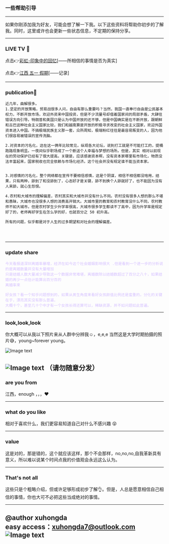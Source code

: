 ### 一些帮助引导

---

 如果你刚添加我为好友，可能会想了解一下我。以下这些资料将帮助你初步的了解我。同时，这里或许也会更新一些状态信息，不定期的保持分享。

---


### **LIVE TV 📡**

点击👉[彩虹-印象中的回忆](https://www.bilibili.com/video/BV1tE41157rC/)[——所相信的事情是否为真实]

点击👉[江西 五一 假期](https://www.bilibili.com/video/BV1kk4y16796/)[——记录]


---

### **publication📣**
```
近几年，曲解很多。
1.坚定的开放策略，贸易战很多人问，自由有那么重要吗？当然，我国一直奉行自由是公民基本权力，不断开放市场，欢迎外资来中国投资，但是不少流量号却借着国家间的局部矛盾，大肆往错误方向引导。特朗普和美国只是认为中国开放的还不够，但是中国确实是在不断开放，跟朝鲜和古巴这种社会主义国家比较，我们和越南算是开放的积极寻求改变的社会主义国家，欢迎外国资本进入中国。不搞极端民族主义那一套，众所周知，极端粉红往往是最容易叛变的人，因为他们很容易被错误的宣传洗脑。

2.对资本的污名化，这在这一俩年比较常见，纵观各大论坛，说到打工就是不可能打工的，提桶跑路现象明显。一夜间似乎职场成了一个断送个人幸福与梦想的场所。但是，其实 相对以前现在的劳动保护已经有了很大提高。关键是，应该感谢资本啊，没有资本家哪里有市场化，物质没法丰富起来，国家税收也完全依赖与市场化经济。这个社会并没有规定谁不能当资本家。


3.对感情的污名化，整个网络都在宣传不要相信感情，这是个阴谋，相信不相信都没啥用，结果，只有两种，舔到了和没舔到了，心态好才是关键，舔不到换个人舔就好了，也不能因为没有人来舔，就心生怨恨。

4.农村和大城市的理解偏差，农村其实和大城市并没有什么不同。农村没有很多人想的那么不堪和愚昧，大城市也没很多人想的消费高开销大。大城市里的教育和农村教育没什么不同，农村教师不如大城市，但是农村学生少升学率很高，大城市很多学生都读不了高中，因为升学率是规定好了的，老师再好学生在怎么学的好，也就百分之 50 初升高。

所有的问题，似乎都是对于人生的过多期望和对社会的理解偏差。




```

---

### **update share**

<html>

<span style="color: #d4bfff">

    今天看报道深圳离婚率暴增，经济在如今这个社会婚姻影响很大 .但是看到一个进一步的分析说的是离婚数量并没有大量增加
    只是结婚人数大量减少导致这一个数据非常难堪，离婚数除以结婚数超过了百分之八十，如果结婚的再少一点估计能算出百分百的
    离婚率来
    
    好女孩？看一个知乎问题想到的，如果从男生角度来看好女孩颜值比例还是蛮重的，分化的关键在于，漂亮其实没有那么普遍，
    大概十个，甚至几十个中才有一个女孩长得还算可以，稀缺资源，并不如问题如此普遍。
    
  
</span>

</html>

---


### **look,look,look**

你大概可以从我以下照片来从人群中分辨我☺，e,e,e 当然这是大学时期拍摄的照片😅，young~forever young。

![Image text](https://pic.rmb.bdstatic.com/bjh/dfc3b26696f5f7e4e13efbded2b3f34b.jpeg@s_0,w_2000)

![Image text](https://pic.rmb.bdstatic.com/bjh/bfb30b1c69499abc9e7f7f3e2d4b50e6.jpeg)
**（请勿随意分发）**
---

### **are you from** 

江西，enough ，，，❤

---
   
### what do you like 

  相对于喜欢什么，我们更容易知道自己对什么不感兴趣 😝 
  

---

### **value**

  这是对的，那是错的，这个就应该这样，那个不会那样，no,no,no,自我革新具有意义，所以难以说某个时间点我的价值观会永远这么认为。
  

---  

### **That's not all**

   这些只是个粗略介绍，但或许足够形成初步了解👌。但是，人总是愿意相信自己相信的事情，你也大可不必把这些当成绝对的事情。


---

@author xuhongda   
easy access：xuhongda7@outlook.com  
![Image text](https://pic.rmb.bdstatic.com/bjh/fa1a2f0ae236f2b90e1a8b4812507788.png)
---

